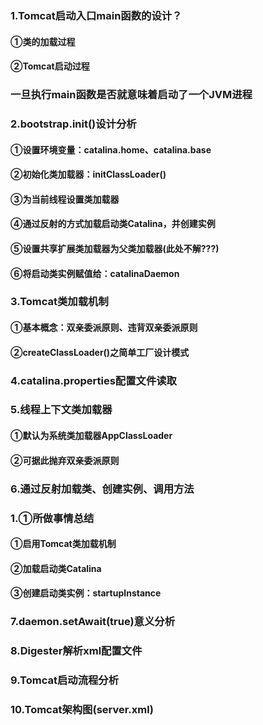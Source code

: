 ### 1.Tomcat启动入口main函数的设计？
#### ①类的加载过程
#### ②Tomcat启动过程

### 一旦执行main函数是否就意味着启动了一个JVM进程

### 2.bootstrap.init()设计分析
#### ①设置环境变量：catalina.home、catalina.base
#### ②初始化类加载器：initClassLoader()
#### ③为当前线程设置类加载器
#### ④通过反射的方式加载启动类Catalina，并创建实例
#### ⑤设置共享扩展类加载器为父类加载器(此处不解???)
#### ⑥将启动类实例赋值给：catalinaDaemon

### 3.Tomcat类加载机制
#### ①基本概念：双亲委派原则、违背双亲委派原则
#### ②createClassLoader()之简单工厂设计模式

### 4.catalina.properties配置文件读取

### 5.线程上下文类加载器
#### ①默认为系统类加载器AppClassLoader
#### ②可据此抛弃双亲委派原则

### 6.通过反射加载类、创建实例、调用方法

### 1.①所做事情总结
#### ①启用Tomcat类加载机制
#### ②加载启动类Catalina
#### ③创建启动类实例：startupInstance

### 7.daemon.setAwait(true)意义分析

### 8.Digester解析xml配置文件

### 9.Tomcat启动流程分析

### 10.Tomcat架构图(server.xml)